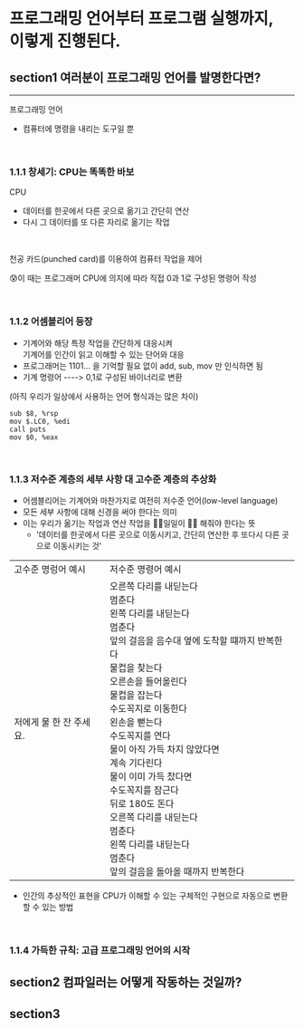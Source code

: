 # 프로그래밍 언어부터 프로그램 실행까지, <br>이렇게 진행된다.

## section1 여러분이 프로그래밍 언어를 발명한다면?
<hr>

프로그래밍 언어
- 컴퓨터에 명령을 내리는 도구일 뿐


<br>

### 1.1.1 창세기: CPU는 똑똑한 바보

CPU
- 데이터를 한곳에서 다른 곳으로 옮기고 간단히 연산
- 다시 그 데이터를 또 다른 자리로 옮기는 작업
<br>

천공 카드(punched card)를 이용하여 컴퓨터 작업을 제어

😰이 때는 프로그래머 CPU에 의지에 따라 직접 0과 1로 구성된 명령어 작성

<br>

### 1.1.2 어셈블리어 등장
- 기계어와 해당 특정 작업을 간단하게 대응시켜 <br>기계어를 인간이 읽고 이해할 수 있는 단어와 대응
- 프로그래머는 1101... 을 기억할 필요 없이 add, sub, mov 만 인식하면 됨
- 기계 명령어 ----> 0,1로 구성된 바이너리로 변환

(아직 우리가 일상에서 사용하는 언어 형식과는 많은 차이)

```assmbly
sub $8, %rsp
mov $.LC0, %edi
call puts
mov $0, %eax
```


<br>

### 1.1.3 저수준 계층의 세부 사항 대 고수준 계층의 추상화
- 어셈블리어는 기계어와 마찬가지로 여전히 저수준 언어(low-level language)
- 모든 세부 사항에 대해 신경을 써야 한다는 의미
- 이는 우리가 옮기는 작업과 연산 작업을 ✌🏻일일이 ✌🏻 해줘야 한다는 뜻
  - '데이터를 한곳에서 다른 곳으로 이동시키고, 간단히 연산한 후 또다시 다른 곳으로 이동시키는 것'

<table>
 <tr>
    <td>고수준 명렁어 예시</td>
    <td>저수준 명령어 예시</td>
  </tr>
 <tr>
    <td>저에게 물 한 잔 주세요.</td>
    <td>오른쪽 다리를 내딛는다 <br>멈춘다 <br>왼쪽 다리를 내딛는다 <br>멈춘다 <br>앞의 걸음을 음수대 옆에 도착할 떄까지 반복한다 <br>물컵을 찾는다 <br>오른손을 들어올린다 <br>물컵을 잡는다 <br>수도꼭지로 이동한다 <br>왼손을 뻗는다 <br>수도꼭지를 연다 <br>물이 아직 가득 차지 않았다면 <br>계속 기다린다 <br>물이 이미 가득 찼다면 <br>수도꼭지를 잠근다 <br>뒤로 180도 돈다 <br>오른쪽 다리를 내딛는다 <br>멈춘다 <br>왼쪽 다리를 내딛는다 <br>멈춘다 <br> 앞의 걸음을 돌아올 때까지 반복한다 </td>
  </tr>
</table>

- 인간의 추상적인 표현을 CPU가 이해할 수 있는 구체적인 구현으로 자동으로 변환할 수 있는 방법


<br>

### 1.1.4 가득한 규칙: 고급 프로그래밍 언어의 시작


## section2 컴파일러는 어떻게 작동하는 것일까?

## section3 